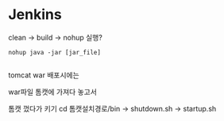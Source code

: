 # Jenkins



clean -> build -> nohup 실행?



```shell
nohup java -jar [jar_file]
```

```shell
```



tomcat war 배포시에는

war파일 톰캣에 가져다 놓고서

톰캣 껐다가 키기 cd 톰캣설치경로/bin -> shutdown.sh -> startup.sh